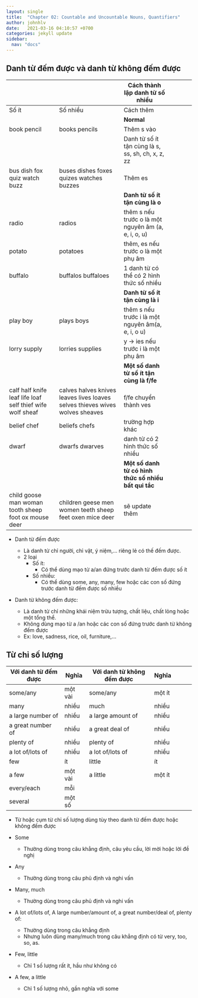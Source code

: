 ```yaml
---
layout: single
title:  "Chapter 02: Countable and Uncountable Nouns, Quantifiers"
author: johnhlv
date:   2021-03-16 04:10:57 +0700
categories: jekyll update
sidebar:
  nav: "docs"
---
```


## Danh từ đếm được và danh từ không đếm được


|                                                                      |                                                                                         | Cách thành lập danh từ số nhiều                      |   |   |   |   |
|----------------------------------------------------------------------|-----------------------------------------------------------------------------------------|------------------------------------------------------|---|---|:-:|---|
| Số ít                                                                | Số nhiều                                                                                | Cách thêm                                            |   |   |   |   |
|                                                                      |                                                                                         | **Normal**                                               |   |   |   |   |
| book  pencil                                                         | books  pencils                                                                          | Thêm s vào                                           |   |   |   |   |
|                                                                      |                                                                                         | Danh từ số ít tận cùng là s, ss, sh, ch, x, z, zz    |   |   |   |   |
| bus  dish  fox  quiz  watch  buzz                                    | buses  dishes  foxes  quizes  watches  buzzes                                           | Thêm es                                              |   |   |   |   |
|                                                                      |                                                                                         | **Danh từ số ít tận cùng là o**                          |   |   |   |   |
| radio                                                                | radios                                                                                  | thêm s nếu trước o là một nguyên âm (a, e, i, o, u)  |   |   |   |   |
| potato                                                               | potatoes                                                                                | thêm, es nếu trước o là một phụ âm                   |   |   |   |   |
| buffalo                                                              | buffalos  buffaloes                                                                     | 1 danh từ có thể có 2 hình thức số nhiều             |   |   |   |   |
|                                                                      |                                                                                         | **Danh từ số ít tận cùng là i**                          |   |   |   |   |
| play  boy                                                            | plays  boys                                                                             | thêm s nếu trước i là một nguyên âm(a, e, i, o u)    |   |   |   |   |
| lorry  supply                                                        | lorries  supplies                                                                       | y -> ies nếu trước i là một phụ âm                   |   |   |   |   |
|                                                                      |                                                                                         | **Một số danh từ số ít tận cùng là f/fe**               |   |   |   |   |
| calf  half  knife  leaf  life  loaf  self  thief  wife  wolf  sheaf  | calves  halves  knives  leaves  lives  loaves  selves  thieves  wives  wolves  sheaves  | f/fe chuyển thành ves                                |   |   |   |   |
| belief  chef                                                         | beliefs  chefs                                                                          | trường hợp khác                                      |   |   |   |   |
| dwarf                                                                | dwarfs  dwarves                                                                         | danh từ có 2 hình thức số nhiều                      |   |   |   |   |
|                                                                      |                                                                                         | **Một số danh từ có hình thức số nhiều bất qui tắc**     |   |   |   |   |
| child  goose  man  woman  tooth  sheep  foot  ox  mouse  deer        | children  geese  men  women  teeth  sheep  feet  oxen  mice  deer                       | sẽ update thêm                                       |   |   |   |   |

* Danh từ đếm được

  * Là danh từ chỉ người, chỉ vật, ý niệm,… riêng lẻ có thế đếm được.
  * 2 loại
    * Số ít:
      * Có thể dùng mạo từ a/an đứng trước danh từ đếm được số ít
    * Số nhiều:
      * Có thể dùng some, any, many, few hoặc các con số đứng trước danh từ đếm được số nhiều

* Danh từ không đếm được:
  * Là danh từ chỉ những khái niệm trừu tượng, chất liệu, chất lỏng hoặc một tổng thể.
  * Không dùng mạo từ a /an hoặc các con số đứng trước danh từ không đếm được
  * Ex: love, sadness, rice, oil, furniture,…

## Từ chỉ số lượng

| Với danh từ đếm được  | Nghĩa    | Với danh từ không đếm được   | Nghĩa   |   |   |   |
|-----------------------|----------|------------------------------|---------|---|:-:|---|
| some/any              | một vài  | some/any                     | một ít  |   |   |   |
| many                  | nhiều    | much                         | nhiều   |   |   |   |
| a large number of     | nhiều    | a large amount of            | nhiều   |   |   |   |
| a great number of     | nhiều    | a great deal of              | nhiều   |   |   |   |
| plenty of             | nhiều    | plenty of                    | nhiều   |   |   |   |
| a lot of/lots of      | nhiều    | a lot of/lots of             | nhiều   |   |   |   |
| few                   | ít       | little                       | ít      |   |   |   |
| a few                 | một vài  | a little                     | một ít  |   |   |   |
| every/each            | mỗi      |                              |         |   |   |   |
| several               | một số   |                              |         |   |   |   |

* Từ hoặc cụm từ chỉ số lượng dùng tùy theo danh từ đếm được hoặc không đếm được

* Some
  * Thường dùng trong câu khẳng định, câu yêu cầu, lời mời hoặc lời đề nghị
* Any
  * Thường dùng trong câu phủ định và nghi vấn
* Many, much
  * Thường dùng trong câu phủ định và nghi vấn
* A lot of/lots of, A large number/amount of, a great number/deal of, plenty of:
  * Thường dùng trong câu khẳng định
  * Nhưng luôn dùng many/much trong câu khẳng định có từ very, too, so, as.
* Few, little
  * Chỉ 1 số lượng rất ít, hầu như không có
* A few, a little
  * Chỉ 1 số lượng nhỏ, gần nghĩa với some
